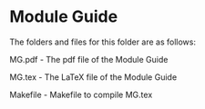 # Module Guide

The folders and files for this folder are as follows:

MG.pdf - The pdf file of the Module Guide

MG.tex - The LaTeX file of the Module Guide

Makefile - Makefile to compile MG.tex

